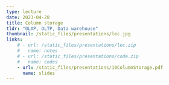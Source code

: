 ```yaml
---
type: lecture
date: 2023-04-28
title: Column storage
tldr: "OLAP, OLTP, Data warehouse"
thumbnail: /static_files/presentations/lec.jpg
links: 
    # - url: /static_files/presentations/lec.zip
    #   name: notes
    # - url: /static_files/presentations/code.zip
    #   name: codes
    - url: /static_files/presentations/10ColumnStorage.pdf
      name: slides
---
```

<!-- **Suggested Readings:**
- [Readings 1](http://example.com)
- [Readings 2](http://example.com) -->
 <!-- (MapReduce, SPARQL) -->
